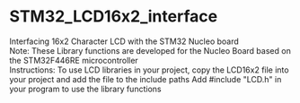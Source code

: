 # STM32_LCD16x2_interface
Interfacing 16x2 Character LCD with the STM32 Nucleo board                                                                                  
Note:
These Library functions are developed for the Nucleo Board based on the STM32F446RE microcontroller                                        
Instructions:
To use LCD libraries in your project, copy the LCD16x2 file into your project and add the file to the include paths
Add  #include "LCD.h"  in your program to use the library functions
